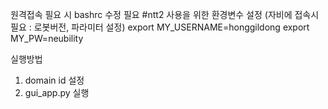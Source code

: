 원격접속 필요 시 bashrc 수정 필요
#ntt2 사용을 위한 환경변수 설정 (자비에 접속시 필요 : 로봇버전, 파라미터 설정)
export MY_USERNAME=honggildong
export MY_PW=neubility


실행방법
1. domain id 설정
2. gui_app.py 실행
